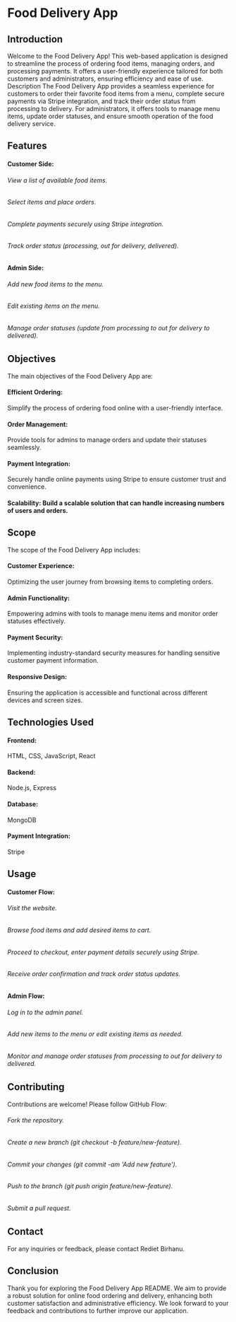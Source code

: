 # Food Delivery App

## Introduction
Welcome to the Food Delivery App! This web-based application is designed to streamline the process of ordering food items, managing orders, and processing payments. It offers a user-friendly experience tailored for both customers and administrators, ensuring efficiency and ease of use.
Description
The Food Delivery App provides a seamless experience for customers to order their favorite food items from a menu, complete secure payments via Stripe integration, and track their order status from processing to delivery. For administrators, it offers tools to manage menu items, update order statuses, and ensure smooth operation of the food delivery service.
## Features
#### Customer Side:
###### View a list of available food items.
###### Select items and place orders.
###### Complete payments securely using Stripe integration.
###### Track order status (processing, out for delivery, delivered).
#### Admin Side:
###### Add new food items to the menu.
###### Edit existing items on the menu.
###### Manage order statuses (update from processing to out for delivery to delivered).
## Objectives
The main objectives of the Food Delivery App are:
#### Efficient Ordering:
Simplify the process of ordering food online with a user-friendly interface.
#### Order Management: 
Provide tools for admins to manage orders and update their statuses seamlessly.
#### Payment Integration: 
Securely handle online payments using Stripe to ensure customer trust and convenience.
#### Scalability: Build a scalable solution that can handle increasing numbers of users and orders.
## Scope
The scope of the Food Delivery App includes:
#### Customer Experience:
Optimizing the user journey from browsing items to completing orders.
#### Admin Functionality:
Empowering admins with tools to manage menu items and monitor order statuses effectively.
#### Payment Security: 
Implementing industry-standard security measures for handling sensitive customer payment information.
#### Responsive Design:
Ensuring the application is accessible and functional across different devices and screen sizes.
## Technologies Used
#### Frontend:
HTML, CSS, JavaScript, React
#### Backend:
Node.js, Express
#### Database:
MongoDB
#### Payment Integration:
Stripe
## Usage
#### Customer Flow:
###### Visit the website.
###### Browse food items and add desired items to cart.
###### Proceed to checkout, enter payment details securely using Stripe.
###### Receive order confirmation and track order status updates.
#### Admin Flow:
###### Log in to the admin panel.
###### Add new items to the menu or edit existing items as needed.
###### Monitor and manage order statuses from processing to out for delivery to delivered.
## Contributing
Contributions are welcome! Please follow GitHub Flow:
###### Fork the repository.
###### Create a new branch (git checkout -b feature/new-feature).
###### Commit your changes (git commit -am 'Add new feature').
###### Push to the branch (git push origin feature/new-feature).
###### Submit a pull request.
## Contact
For any inquiries or feedback, please contact Rediet Birhanu.
## Conclusion
Thank you for exploring the Food Delivery App README. We aim to provide a robust solution for online food ordering and delivery, enhancing both customer satisfaction and administrative efficiency. We look forward to your feedback and contributions to further improve our application.
